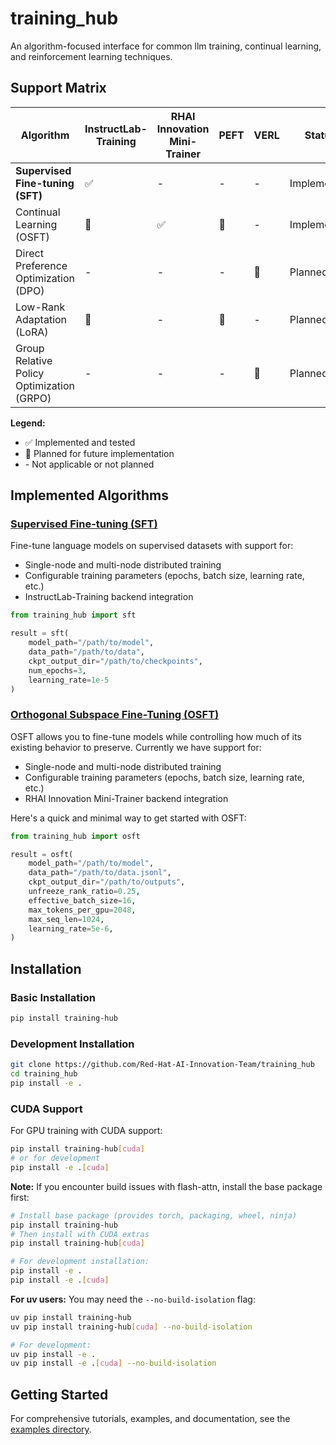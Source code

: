 # training_hub
An algorithm-focused interface for common llm training, continual learning, and reinforcement learning techniques.

## Support Matrix

| Algorithm | InstructLab-Training | RHAI Innovation Mini-Trainer | PEFT | VERL | Status |
|-----------|---------------------|---------------|------|------|--------|
| **Supervised Fine-tuning (SFT)** | ✅ | - | - | - | Implemented |
| Continual Learning (OSFT) | 🔄 | ✅ | 🔄 | - | Implemented |
| Direct Preference Optimization (DPO) | - | - | - | 🔄 | Planned |
| Low-Rank Adaptation (LoRA) | 🔄 | - | 🔄 | - | Planned |
| Group Relative Policy Optimization (GRPO) | - | - | - | 🔄 | Planned |

**Legend:**
- ✅ Implemented and tested
- 🔄 Planned for future implementation  
- \- Not applicable or not planned

## Implemented Algorithms

### [Supervised Fine-tuning (SFT)](examples/docs/sft_usage.md)

Fine-tune language models on supervised datasets with support for:
- Single-node and multi-node distributed training
- Configurable training parameters (epochs, batch size, learning rate, etc.)
- InstructLab-Training backend integration

```python
from training_hub import sft

result = sft(
    model_path="/path/to/model",
    data_path="/path/to/data",
    ckpt_output_dir="/path/to/checkpoints",
    num_epochs=3,
    learning_rate=1e-5
)
```

### [Orthogonal Subspace Fine-Tuning (OSFT)](examples/docs/osft_usage.md)

OSFT allows you to fine-tune models while controlling how much of its
existing behavior to preserve. Currently we have support for:

- Single-node and multi-node distributed training
- Configurable training parameters (epochs, batch size, learning rate, etc.)
- RHAI Innovation Mini-Trainer backend integration

Here's a quick and minimal way to get started with OSFT:

```python
from training_hub import osft

result = osft(
    model_path="/path/to/model",
    data_path="/path/to/data.jsonl", 
    ckpt_output_dir="/path/to/outputs",
    unfreeze_rank_ratio=0.25,
    effective_batch_size=16,
    max_tokens_per_gpu=2048,
    max_seq_len=1024,
    learning_rate=5e-6,
)
```

## Installation

### Basic Installation
```bash
pip install training-hub
```

### Development Installation
```bash
git clone https://github.com/Red-Hat-AI-Innovation-Team/training_hub
cd training_hub
pip install -e .
```

### CUDA Support
For GPU training with CUDA support:
```bash
pip install training-hub[cuda]
# or for development
pip install -e .[cuda]
```

**Note:** If you encounter build issues with flash-attn, install the base package first:
```bash
# Install base package (provides torch, packaging, wheel, ninja)
pip install training-hub
# Then install with CUDA extras
pip install training-hub[cuda]

# For development installation:
pip install -e .
pip install -e .[cuda]
```

**For uv users:** You may need the `--no-build-isolation` flag:
```bash
uv pip install training-hub
uv pip install training-hub[cuda] --no-build-isolation

# For development:
uv pip install -e .
uv pip install -e .[cuda] --no-build-isolation
```

## Getting Started

For comprehensive tutorials, examples, and documentation, see the [examples directory](examples/).
